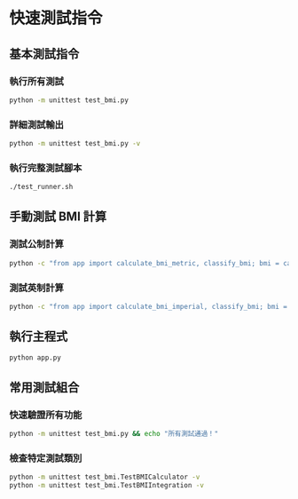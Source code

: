 # 快速測試指令

## 基本測試指令

### 執行所有測試
```bash
python -m unittest test_bmi.py
```

### 詳細測試輸出
```bash
python -m unittest test_bmi.py -v
```

### 執行完整測試腳本
```bash
./test_runner.sh
```

## 手動測試 BMI 計算

### 測試公制計算
```bash
python -c "from app import calculate_bmi_metric, classify_bmi; bmi = calculate_bmi_metric(70, 175); print(f'BMI: {bmi}, 分類: {classify_bmi(bmi)}')"
```

### 測試英制計算
```bash
python -c "from app import calculate_bmi_imperial, classify_bmi; bmi = calculate_bmi_imperial(154, 69); print(f'BMI: {bmi}, 分類: {classify_bmi(bmi)}')"
```

## 執行主程式
```bash
python app.py
```

## 常用測試組合

### 快速驗證所有功能
```bash
python -m unittest test_bmi.py && echo "所有測試通過！"
```

### 檢查特定測試類別
```bash
python -m unittest test_bmi.TestBMICalculator -v
python -m unittest test_bmi.TestBMIIntegration -v
```
